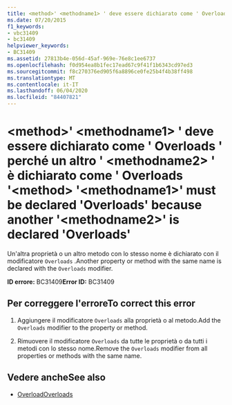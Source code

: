```yaml
---
title: <method>' <methodname1> ' deve essere dichiarato come ' Overloads ' perché un altro ' <methodname2> ' è dichiarato come ' Overloads '
ms.date: 07/20/2015
f1_keywords:
- vbc31409
- bc31409
helpviewer_keywords:
- BC31409
ms.assetid: 27813b4e-056d-45af-969e-76e8c1ee6737
ms.openlocfilehash: f0d954ea8b1fec17ead67c9f41f1b6343cd97ed3
ms.sourcegitcommit: f8c270376ed905f6a8896ce0fe25b4f4b38ff498
ms.translationtype: MT
ms.contentlocale: it-IT
ms.lasthandoff: 06/04/2020
ms.locfileid: "84407821"
---
```

# <a name="method-methodname1-must-be-declared-overloads-because-another-methodname2-is-declared-overloads"></a><span data-ttu-id="6fcb5-102">\<method>' \<methodname1> ' deve essere dichiarato come ' Overloads ' perché un altro ' \<methodname2> ' è dichiarato come ' Overloads '</span><span class="sxs-lookup"><span data-stu-id="6fcb5-102">\<method> '\<methodname1>' must be declared 'Overloads' because another '\<methodname2>' is declared 'Overloads'</span></span>
<span data-ttu-id="6fcb5-103">Un'altra proprietà o un altro metodo con lo stesso nome è dichiarato con il modificatore `Overloads` .</span><span class="sxs-lookup"><span data-stu-id="6fcb5-103">Another property or method with the same name is declared with the `Overloads` modifier.</span></span>  
  
 <span data-ttu-id="6fcb5-104">**ID errore:** BC31409</span><span class="sxs-lookup"><span data-stu-id="6fcb5-104">**Error ID:** BC31409</span></span>  
  
## <a name="to-correct-this-error"></a><span data-ttu-id="6fcb5-105">Per correggere l'errore</span><span class="sxs-lookup"><span data-stu-id="6fcb5-105">To correct this error</span></span>  
  
1. <span data-ttu-id="6fcb5-106">Aggiungere il modificatore `Overloads` alla proprietà o al metodo.</span><span class="sxs-lookup"><span data-stu-id="6fcb5-106">Add the `Overloads` modifier to the property or method.</span></span>  
  
2. <span data-ttu-id="6fcb5-107">Rimuovere il modificatore `Overloads` da tutte le proprietà o da tutti i metodi con lo stesso nome.</span><span class="sxs-lookup"><span data-stu-id="6fcb5-107">Remove the `Overloads` modifier from all properties or methods with the same name.</span></span>  
  
## <a name="see-also"></a><span data-ttu-id="6fcb5-108">Vedere anche</span><span class="sxs-lookup"><span data-stu-id="6fcb5-108">See also</span></span>

- [<span data-ttu-id="6fcb5-109">Overload</span><span class="sxs-lookup"><span data-stu-id="6fcb5-109">Overloads</span></span>](../language-reference/modifiers/overloads.md)
